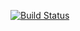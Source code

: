 [![Build Status](https://travis-ci.org/Kilograpp/Mattermost-iOS-Swift.svg?branch=development)](https://travis-ci.org/Kilograpp/Mattermost-iOS-Swift)
